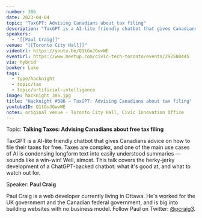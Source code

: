 ```yaml
---
number: 386
date: 2023-04-04
topic: "TaxGPT: Advising Canadians about tax filing"
description: "TaxGPT is a AI-lite friendly chatbot that gives Canadians advice on how to file their taxes for free. Taxes are complex, and one of the main use cases of AI is condensing longform text into easily understood summaries — sounds like a win-win! Well, almost. This talk covers the herky-jerky development of a ChatGPT-backed chatbot: what it's good at, and what to watch out for."
speakers:
  - "[[Paul Craig]]"
venue: "[[Toronto City Hall]]"
videoUrl: https://youtu.be/Q1tGuJGwvWE
eventUrl: https://www.meetup.com/civic-tech-toronto/events/292500445
via: hybrid
booker: Luke
tags:
  - type/hacknight
  - topic/tax
  - topic/artificial-intelligence
image: hacknight_386.jpg
title: "Hacknight #386 – TaxGPT: Advising Canadians about tax filing"
youtubeID: Q1tGuJGwvWE
notes: original venue - Toronto City Hall, Civic Innovation Office
---
```

Topic: **Talking Taxes: Advising Canadians about free tax filing**

TaxGPT is a AI-lite friendly chatbot that gives Canadians advice on how to file their taxes for free. Taxes are complex, and one of the main use cases of AI is condensing longform text into easily understood summaries — sounds like a win-win! Well, almost. This talk covers the herky-jerky development of a ChatGPT-backed chatbot: what it's good at, and what to watch out for.

Speaker: **Paul Craig**

Paul Craig is a web developer currently living in Ottawa. He's worked for the UK government and the Canadian federal government, and is big into building websites with no business model. Follow Paul on Twitter: [@pcraig3](https://twitter.com/pcraig3).
